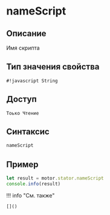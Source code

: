 # nameScript

## Описание
Имя скрипта

## Тип значения свойства
`#!javascript String`

## Доступ
`Тоько Чтение`

## Синтаксис
```javascript
nameScript
```

## Пример
```javascript linenums="1"
let result = motor.stator.nameScript
console.info(result)
```

!!! info "См. также"

    []()

